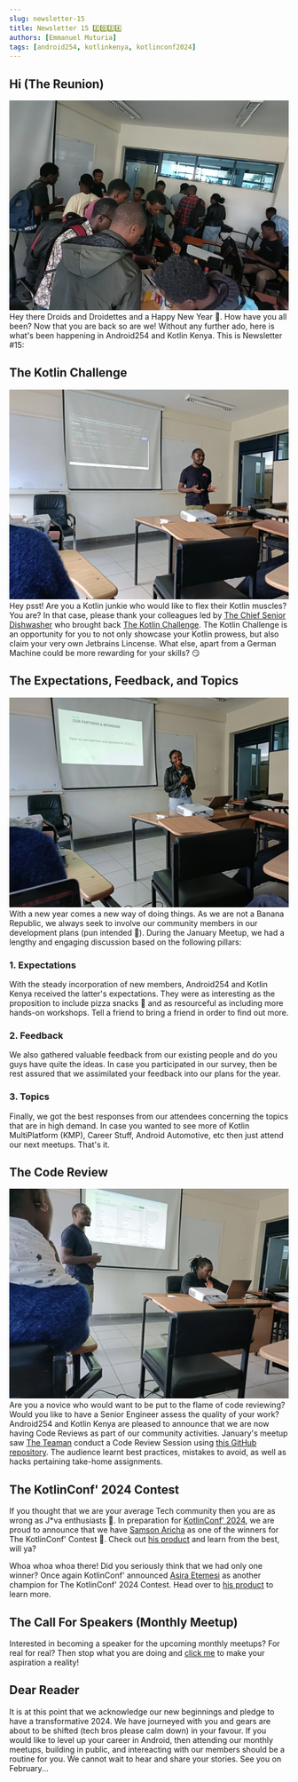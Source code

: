 ```yaml
---
slug: newsletter-15
title: Newsletter 15 2️⃣0️⃣2️⃣4️⃣
authors: [Emmanuel Muturia]
tags: [android254, kotlinkenya, kotlinconf2024]
---
```


## Hi (The Reunion)
![Alt text](../assets/The%20Community.webp)
Hey there Droids and Droidettes and a Happy New Year 🤯. How have you all been? Now that you are back so are we! Without any further ado, here is what's been happening in Android254 and Kotlin Kenya. This is Newsletter #15:

## The Kotlin Challenge
![Alt text](../assets/The%20Kotlin%20Challenge.webp)
Hey psst! Are you a Kotlin junkie who would like to flex their Kotlin muscles? You are? In that case, please thank your colleagues led by [The Chief Senior Dishwasher](https://twitter.com/mambo_bryan) who brought back [The Kotlin Challenge](https://kotlinbits.vercel.app/quiz/january_2024). The Kotlin Challenge is an opportunity for you to not only showcase your Kotlin prowess, but also claim your very own Jetbrains Lincense. What else, apart from a German Machine could be more rewarding for your skills? 😏

## The Expectations, Feedback, and Topics
![Alt text](../assets/The%20Expectations,%20Feedback,%20and%20Topics.webp)
With a new year comes a new way of doing things. As we are not a Banana Republic, we always seek to involve our community members in our development plans (pun intended 🤡). During the January Meetup, we had a lengthy and engaging discussion based on the following pillars:

### 1. Expectations
With the steady incorporation of new members, Android254 and Kotlin Kenya received the latter's expectations. They were as interesting as the proposition to include pizza snacks 🍕 and as resourceful as including more hands-on workshops. Tell a friend to bring a friend in order to find out more.

### 2. Feedback
We also gathered valuable feedback from our existing people and do you guys have quite the ideas. In case you participated in our survey, then be rest assured that we assimilated your feedback into our plans for the year.

### 3. Topics
Finally, we got the best responses from our attendees concerning the topics that are in high demand. In case you wanted to see more of Kotlin MultiPlatform (KMP), Career Stuff, Android Automotive, etc then just attend our next meetups. That's it.

## The Code Review
![Alt text](../assets/The%20Code%20Review.webp)
Are you a novice who would want to be put to the flame of code reviewing? Would you like to have a Senior Engineer assess the quality of your work? Android254 and Kotlin Kenya are pleased to announce that we are now having Code Reviews as part of our community activities. January's meetup saw [The Teaman](https://twitter.com/chepsi_) conduct a Code Review Session using [this GitHub repository](https://github.com/lynnemunini/book-shelf). The audience learnt best practices, mistakes to avoid, as well as hacks pertaining take-home assignments.

## The KotlinConf' 2024 Contest
If you thought that we are your average Tech community then you are as wrong as J*va enthusiasts 🚮. In preparation for [KotlinConf' 2024](https://kotlinconf.com/), we are proud to announce that we have [Samson Aricha](https://twitter.com/aricha_samson) as one of the winners for The KotlinConf' Contest 🥳. Check out [his product](https://github.com/samAricha/Organiks1_KMP_Server) and learn from the best, will ya?

Whoa whoa whoa there! Did you seriously think that we had only one winner? Once again KotlinConf' announced [Asira Etemesi](https://github.com/etemesi254) as another champion for The KotlinConf' 2024 Contest. Head over to [his product](https://github.com/etemesi254/Pixly) to learn more.

## The Call For Speakers (Monthly Meetup)
Interested in becoming a speaker for the upcoming monthly meetups? For real for real? Then stop what you are doing and [click me](https://docs.google.com/forms/d/e/1FAIpQLSeGg2TFD2mBeH8AAKpWSBgYgBLLNNrZTo1BmNB5JGPHY7OTew/viewform) to make your aspiration a reality!

## Dear Reader
It is at this point that we acknowledge our new beginnings and pledge to have a transformative 2024. We have journeyed with you and gears are about to be shifted (tech bros please calm down) in your favour. If you would like to level up your career in Android, then attending our monthly meetups, building in public, and intereacting with our members should be a routine for you. We cannot wait to hear and share your stories. See you on February...